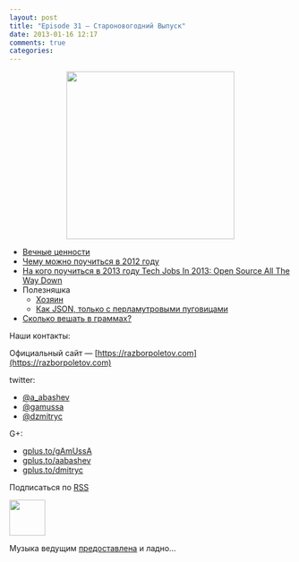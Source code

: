 ```yaml
---
layout: post
title: "Episode 31 — Староновогодний Выпуск"
date: 2013-01-16 12:17
comments: true
categories: 
---
```


<div class="separator" style="clear: both; text-align: center;">
<a href="http://1.bp.blogspot.com/-MwZqegR9tCs/UPcBGmc9m4I/AAAAAAAAJRk/EfQ7bTEoRfk/s1600/razbor_31.png" imageanchor="1" style="margin-left: 1em; margin-right: 1em;"><img border="0" height="300" src="http://1.bp.blogspot.com/-MwZqegR9tCs/UPcBGmc9m4I/AAAAAAAAJRk/EfQ7bTEoRfk/s400/razbor_31.png" width="300" /></a></div>

- [Вечные ценности](http://simpleprogrammer.com/2012/12/09/the-4-most-important-skills-for-a-software-developer/)
- [Чему можно поучиться в 2012 году](http://venturebeat.com/2012/12/23/developer-stories-of-2012/) 
- [На кого поучиться в 2013 году Tech Jobs In 2013: Open Source All The Way Down
](http://readwrite.com/2012/12/31/tech-jobs-in-2013-open-source-open-data)
- Полезняшка
    - [Хозяин](http://lviggiano.github.com/owner/) 
    - [Как JSON, только с перламутровыми пуговицами](http://msgpack.org) 
- [Сколько вешать в граммах?](http://gizmodo.com/5972438/its-time-for-the-us-to-go-metric) 

Наши контакты:

Официальный сайт — [https://razborpoletov.com](https://razborpoletov.com)

twitter: 

 * [@a_abashev](https://twitter.com/#!/a_abashev) 
 * [@gamussa](https://twitter.com/#!/gamussa)
 * [@dzmitryc](https://twitter.com/#!/dzmitryc)

G+:

 * [gplus.to/gAmUssA](http://gplus.to/gAmUssA) 
 * [gplus.to/aabashev](http://gplus.to/aabashev) 
 * [gplus.to/dmitryc](http://gplus.to/dmitryc)

<!-- player goes here-->

<audio preload="none">
  <source src="http://traffic.libsyn.com/razborpoletov/razbor_31.mp3" type="audio/mp3" />
  Your browser does not support the audio tag.
</audio>

Подписаться по [RSS](http://feeds.feedburner.com/razbor-podcast)

<!-- episode file link goes here-->
<a href="http://traffic.libsyn.com/razborpoletov/razbor_31.mp3" imageanchor="1" style="clear: left; margin-bottom: 1em; margin-left: auto; margin-right: 2em;"><img border="0" height="64" src="http://2.bp.blogspot.com/-qkfh8Q--dks/T0gixAMzuII/AAAAAAAAHD0/O5LbF3vvBNQ/s200/1330127522_mp3.png" width="64" /></a>

Музыка ведущим [предоставлена](http://www.audiobank.fm/single-music/27/111/More-And-Less/) и ладно...
